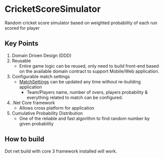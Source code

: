 # CricketScoreSimulator
Random cricket score simulator based on weighted probability of each run scored for player

## Key Points
1. Domain Driven Design (DDD) <br/>
2. Reusable 
   - Entire game logic can be reused, only need to build front-end based on the available domain contract to support Mobile/Web application.<br/>
3. Configurable match settings
    - [MatchSettings](ConsoleApp/appsettings.json) can be updated any time without re-building  application
      - Team/Players name, number of overs, players probability & everything related to match can be configured.<br/>
4. .Net Core framework
    - Allows cross platform  for application <br/>
5. Cumulative Probability Distribution 
   - One of the reliable and fast algorithm to find random number by given probability<br/>
  
  ## How to build
  Dot net build with core 3 framework installed will work.
